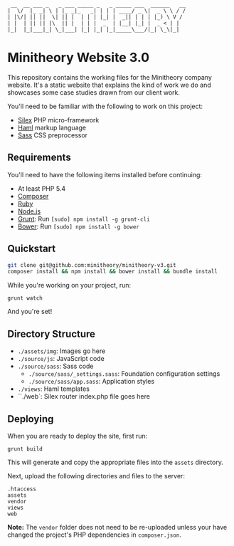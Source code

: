 ```
 __  __ ___ _   _ ___ _____ _   _ _____ ___  ______   __
|  \/  |_ _| \ | |_ _|_   _| | | | ____/ _ \|  _ \ \ / /
| |\/| || ||  \| || |  | | | |_| |  _|| | | | |_) \ V /
| |  | || || |\  || |  | | |  _  | |__| |_| |  _ < | |  
|_|  |_|___|_| \_|___| |_| |_| |_|_____\___/|_| \_\|_|
```

# Minitheory Website 3.0

This repository contains the working files for the Minitheory company website.
It's a static website that explains the kind of work we do and showcases some
case studies drawn from our client work.

You'll need to be familiar with the following to work on this project:

* [Silex](http://silex.sensiolabs.org/) PHP micro-framework
* [Haml](http://haml.info/) markup language
* [Sass](http://sass-lang.com/) CSS preprocessor

## Requirements

You'll need to have the following items installed before continuing:

  * At least PHP 5.4
  * [Composer](http://getcomposer.org/)
  * [Ruby](http://www.ruby-lang.org/)
  * [Node.js](http://nodejs.org)
  * [Grunt](http://gruntjs.com/): Run `[sudo] npm install -g grunt-cli`
  * [Bower](http://bower.io): Run `[sudo] npm install -g bower`

## Quickstart

```bash
git clone git@github.com:minitheory/minitheory-v3.git
composer install && npm install && bower install && bundle install
```

While you're working on your project, run:

```
grunt watch
```

And you're set!

## Directory Structure

  * `./assets/img`: Images go here
  * `./source/js`: JavaScript code
  * `./source/sass`: Sass code
    * `./source/sass/_settings.sass`: Foundation configuration settings
    * `./source/sass/app.sass`: Application styles  
  * `./views`: Haml templates
  * ``./web`: Silex router index.php file goes here

## Deploying

When you are ready to deploy the site, first run:

```
grunt build
```

This will generate and copy the appropriate files into the `assets` directory.

Next, upload the following directories and files to the server:

```
.htaccess
assets
vendor
views
web
```

**Note:** The `vendor` folder does not need to be re-uploaded unless your have
changed the project's PHP dependencies in `composer.json`.
